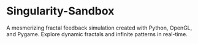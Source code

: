 # Singularity-Sandbox
 A mesmerizing fractal feedback simulation created with Python, OpenGL, and Pygame. Explore dynamic fractals and infinite patterns in real-time.
